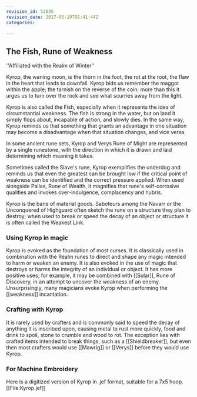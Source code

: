 ```yaml
---
revision_id: 52835
revision_date: 2017-05-19T02:41:44Z
categories:

---
```



## The Fish, Rune of Weakness
''Affiliated with the Realm of Winter''

Kyrop, the waning moon, is the thorn in the foot, the rot at the root, the flaw in the heart that leads to downfall. Kyrop bids us remember the maggot within the apple; the tarnish on the reverse of the coin; more than this it urges us to turn over the rock and see what scurries away from the light.

Kyrop is also called the Fish, especially when it represents the idea of circumstantial weakness. The fish is strong in the water, but on land it simply flops about, incapable of action, and slowly dies. In the same way, Kyrop reminds us that something that grants an advantage in one situation may become a disadvantage when that situation changes, and vice versa.

In some ancient rune sets, Kyrop and Verys Rune of Might are represented by a single runestone, with the direction in which it is drawn and laid determining which meaning it takes. 

Sometimes called the Slave's rune, Kyrop exemplifies the underdog and reminds us that even the greatest can be brought low if the critical point of weakness can be identified and the correct pressure applied. When used alongside Pallas, Rune of Wealth, it magnifies that rune's self-corrosive qualities and invokes over-indulgence, complacency and hubris.

Kyrop is the bane of material goods. Saboteurs among the Navarr or the Unconquered of Highguard often sketch the rune on a structure they plan to destroy; when used to break or speed the decay of an object or structure it is often called the Weakest Link.

### Using Kyrop in magic
Kyrop is evoked as the foundation of most curses. It is classically used in combination with the Realm runes to direct and shape any magic intended to harm or weaken an enemy. It is also evoked in the use of magic that destroys or harms the integrity of an individual or object. It has more positive uses; for example, it may be combined with [[Sular]], Rune of Discovery, in an attempt to uncover the weakness of an enemy. Unsurprisingly, many magicians evoke Kyrop when performing the [[weakness]] incantation.

### Crafting with Kyrop
It is rarely used by crafters and is commonly said to speed the decay of anything it is inscribed upon, causing metal to rust more quickly, food and drink to spoil, stone to crumble and wood to rot. The exception lies with crafted items intended to break things, such as a [[Shieldbreaker]], but even then most crafters would use [[Mawrig]] or [[Verys]] before they would use Kyrop.

### For Machine Embroidery
Here is a digitized version of Kyrop in .jef format, suitable for a 7x5 hoop. 
[[File:Kyrop.jef]]

